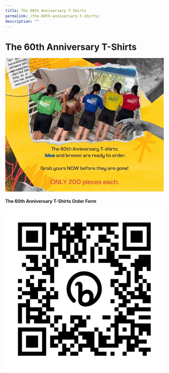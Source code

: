 ```yaml
---
title: The 60th Anniversary T Shirts
permalink: /the-60th-anniversary-t-shirts/
description: ""
---
```

The 60th Anniversary T-Shirts
=============

![The 60th Anniversary T Shirts](/images/the%2060th%20anniversary%20t-shirt.jpeg)







#### The 60th Anniversary T-Shirts Order Form

![Order Form](/images/the%2060th%20anniversary%20t-shirt%20order%20form.jpeg)